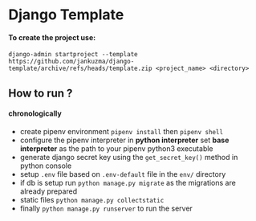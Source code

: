 # Django Template 
#### To create the project use:
`django-admin startproject --template https://github.com/jankuzma/django-template/archive/refs/heads/template.zip <project_name> <directory>`
## How to run ?
#### chronologically
- create pipenv environment `pipenv install` then `pipenv shell`
- configure the pipenv interpreter 
  in **python interpreter** set **base interpreter** 
  as the path to your pipenv python3 executable
- generate django secret key using the `get_secret_key()` method in python console
- setup `.env` file based on `.env-default` file in the `env/` directory
- if db is setup run `python manage.py migrate` as the migrations are already prepared
- static files  `python manage.py collectstatic`
- finally `python manage.py runserver` to run the server

